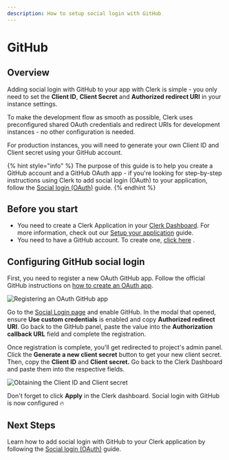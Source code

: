 ```yaml
---
description: How to setup social login with GitHub
---
```


# GitHub

## Overview

Adding social login with GitHub to your app with Clerk is simple -  you only need to set the **Client ID**, **Client Secret** and **Authorized redirect URI** in your instance settings.

To make the development flow as smooth as possible, Clerk uses preconfigured shared OAuth credentials and redirect URIs for development instances - no other configuration is needed.&#x20;

For production instances, you will need to generate your own Client ID and Client secret using your GitHub account.

{% hint style="info" %}
The purpose of this guide is to help you create a GitHub account and a GitHub OAuth app - if you're looking for step-by-step instructions using Clerk to add social login (OAuth) to your application, follow the [Social login (OAuth)](../../popular-guides/social-login-oauth.md) guide.
{% endhint %}

## Before you start

* You need to create a Clerk Application in your [Clerk Dashboard](https://dashboard.clerk.dev). For more information, check out our [Setup your application](../../popular-guides/setup-your-application.md) guide.
* You need to have a GitHub account. To create one, [click here](https://github.com/signup) .

## Configuring GitHub social login

First, you need to register a new OAuth GitHub app. Follow the official GitHub instructions on [how to create an OAuth app](https://docs.github.com/en/developers/apps/building-oauth-apps/creating-an-oauth-app).

![Registering an OAuth GitHub app](../../.gitbook/assets/screely-1628426717069.png)

Go to the [Social Login page](https://dashboard.clerk.dev/last-active?path=authentication/social) and enable GitHub. In the modal that opened, ensure **Use custom credentials** is enabled and copy **Authorized redirect URI**. Go back to the GitHub panel, paste the value into the **Authorization callback URL** field and complete the registration.

Once registration is complete, you'll get redirected to project's admin panel. Click the **Generate a new client secret** button to get your new client secret. Then, copy the **Client ID** and **Client secret.** Go back to the Clerk Dashboard and paste them into the respective fields.

![Obtaining the Client ID and Client secret](../../.gitbook/assets/screely-1628427343412.png)

Don't forget to click **Apply** in the Clerk dashboard. Social login with GitHub is now configured 🔥&#x20;

## Next Steps

Learn how to add social login with GitHub to your Clerk application by following the [Social login (OAuth)](../../popular-guides/social-login-oauth.md) guide.
